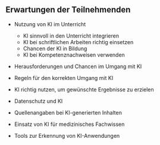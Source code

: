 ## Erwartungen der Teilnehmenden​

- Nutzung von KI im Unterricht​
  + KI sinnvoll in den Unterricht integrieren​ 
  + KI bei schriftlichen Arbeiten richtig einsetzen​ 
  + Chancen der KI in Bildung​
  + KI bei Kompetenznachweisen verwenden​
  
- Herausforderungen und Chancen im Umgang mit KI​
- Regeln für den korrekten Umgang mit KI​
- KI richtig nutzen, um gewünschte Ergebnisse zu erzielen​
- Datenschutz und KI​
- Quellenangaben bei KI-generierten Inhalten​
- Einsatz von KI für medizinisches Fachwissen​
- Tools zur Erkennung von KI-Anwendungen